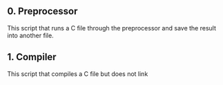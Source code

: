 ## 0. Preprocessor

This script that runs a C file through the preprocessor and save the result into another file.

## 1. Compiler

This script that compiles a C file but does not link 
